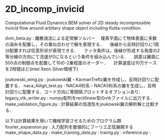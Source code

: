 # 2D_incomp_invicid
Computational Fluid Dynamics BEM solver of 2D steady incompressible invicid flow around arbitary shape object including Kutta-condition.

dvm_beta.py : 離散渦法による定常解ソルバー
　複素平面にて物体表面に多数の渦糸を配置し，その重ね合わせで解を表現する．
　後縁から反時計回りに1周分配置すれば任意形状が表現できる．
　クッタ条件は，後縁が形成する角度の2等分線の方向にて流速が0になるという条件を組み込んでいる．
　誤差は翼面に500点の制御点を配置して10の-2乗程度のオーダー．
　計算速度は10万ケースを2時間ほど(intel Xeon Silver環境下)

joukowski_wing.py : joukowski翼・KarmanTreftz翼を作成し，反時計回りに配置する．
naca_4digit_test.py : NACA4桁系・NACA5桁系の翼を生成し，反時計回りに配置する．コード方向に等間隔プロットするオプションあり．
legacy_vtk_writer.py : numpy配列をrectilinear型のvtkファイルに出力する．
make_validation_figure.py : 計算結果の信憑性をjoukowski翼の解析解と比較する．

以下は計算結果を用いて機械学習させるためのプログラム群
fourier_expansion.py : 入力配列を数値的にフーリエ正弦展開する
make_shape_data.py : 
make_training_data.py :
trainig.py :
inference.py :



